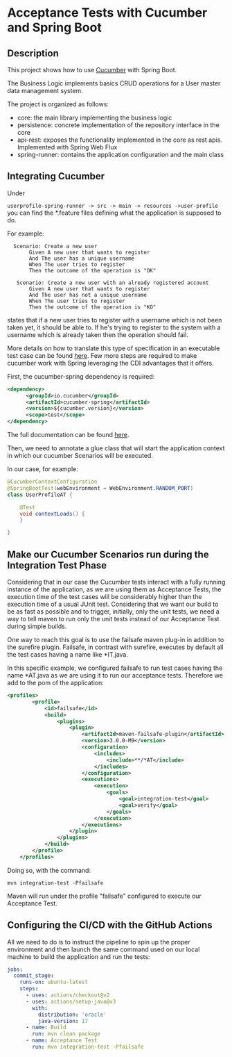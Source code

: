 # Acceptance Tests with Cucumber and Spring Boot

## Description 
This project shows how to use [Cucumber](https://cucumber.io/) with Spring Boot.

The Business Logic implements basics CRUD operations for a User master data management system. 

The project is organized as follows: 
- core: the main library implementing the business logic
- persistence: concrete implementation of the repository interface in the core
- api-rest: exposes the functionality implemented in the core as rest apis. Implemented with Spring Web Flux
- spring-runner: contains the application configuration and the main class

## Integrating Cucumber 
Under 

`userprofile-spring-runner -> src -> main -> resources ->user-profile `
 you can find the *.feature files defining what the application is supposed to do. 
 
 For example: 
 ```gherkin
   Scenario: Create a new user
        Given A new user that wants to register
        And The user has a unique username
        When The user tries to register
        Then the outcome of the operation is "OK"

    Scenario: Create a new user with an already registered account
        Given A new user that wants to register
        And The user has not a unique username
        When The user tries to register
        Then the outcome of the operation is "KO"

 ```

states that if a new user tries to register with a username which is not been taken yet, it should be able to. If he's trying to register to the system with a username which is already taken then the operation should fail. 

More details on how to translate this type of specification in an executable test case can be found [here](https://cucumber.io/docs/guides/10-minute-tutorial/?lang=java). Few more steps are required to make cucumber work with Spring leveraging the CDI advantages that it offers. 

First, the cucumber-spring dependency is required: 
```xml
<dependency>
      <groupId>io.cucumber</groupId>
      <artifactId>cucumber-spring</artifactId>
      <version>${cucumber.version}</version>
      <scope>test</scope>
</dependency>
```
The full documentation can be found [here](https://github.com/cucumber/cucumber-jvm/tree/main/cucumber-spring).

Then, we need to annotate a glue class that will start the application context in which our cucumber Scenarios will be executed. 

In our case, for example: 
```java
@CucumberContextConfiguration
@SpringBootTest(webEnvironment = WebEnvironment.RANDOM_PORT)
class UserProfileAT {

    @Test
    void contextLoads() {
    }

}
```
## Make our Cucumber Scenarios run during the Integration Test Phase
Considering that in our case the Cucumber tests interact with a fully running instance of the application, as we are using them as Acceptance Tests, the execution time of the test cases will be considerably higher than the execution time of a usual JUnit test. Considering that we want our build to be as fast as possible and to trigger, initially, only the unit tests, we need a way to tell maven to run only the unit tests instead of our Acceptance Test during simple builds. 

One way to reach this goal is to use the failsafe maven plug-in in addition to the surefire plugin. Failsafe, in contrast with surefire, executes by default all the test cases having a name like *IT.java.

In this specific example, we configured failsafe to run test cases having the name *AT.java as we are using it to run our acceptance tests. 
Therefore we add to the pom of the application: 

```xml
<profiles>
        <profile>
            <id>failsafe</id>
            <build>
                <plugins>
                    <plugin>
                        <artifactId>maven-failsafe-plugin</artifactId>
                        <version>3.0.0-M9</version>
                        <configuration>
                            <includes>
                                <include>**/*AT</include>
                            </includes>
                        </configuration>
                        <executions>
                            <execution>
                                <goals>
                                    <goal>integration-test</goal>
                                    <goal>verify</goal>
                                </goals>
                            </execution>
                        </executions>
                    </plugin>
                </plugins>
            </build>
        </profile>
    </profiles>
```
Doing so, with the command: 

`
mvn integration-test -Pfailsafe
`

Maven will run under the profile "failsafe" configured to execute our Acceptance Test. 

## Configuring the CI/CD with the GitHub Actions
All we need to do is to instruct the pipeline to spin up the proper environment and then launch the same command used on our local machine to build the application and run the tests: 

```yaml
jobs:
  commit_stage:
    runs-on: ubuntu-latest
    steps:
      - uses: actions/checkout@v2
      - uses: actions/setup-java@v3
        with:
          distribution: 'oracle'
          java-version: 17 
      - name: Build
        run: mvn clean package
      - name: Acceptance Test
        run: mvn integration-test -Pfailsafe
```
